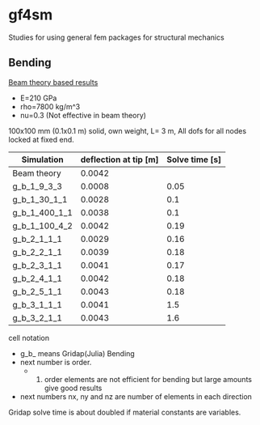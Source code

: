 # gf4sm
Studies for using general fem packages for structural mechanics

## Bending

[Beam theory based results](https://docs.google.com/spreadsheets/d/1350EPOZFU3kTkPZUV8PogOySmf1ne2bMS18DN-5WTs4/)
 * E=210 GPa
 * rho=7800 kg/m^3
 * nu=0.3 (Not effective in beam theory)

100x100 mm (0.1x0.1 m) solid, own weight, L= 3 m, All dofs for all nodes locked at fixed end.

| Simulation | deflection at tip [m] | Solve time [s]|
|------------|-----------------------|----------------|
| Beam theory | 0.0042| |
| g_b_1_9_3_3 | 0.0008 | 0.05 | 
| g_b_1_30_1_1 | 0.0028 | 0.1 | 
| g_b_1_400_1_1 | 0.0038 | 0.1 | 
| g_b_1_100_4_2 | 0.0042 | 0.19 |
| g_b_2_1_1_1 | 0.0029 | 0.16 | 
| g_b_2_2_1_1 | 0.0039 | 0.18 | 
| g_b_2_3_1_1 | 0.0041 | 0.17 | 
| g_b_2_4_1_1 | 0.0042 | 0.18 | 
| g_b_2_5_1_1 | 0.0043 | 0.18 | 
| g_b_3_1_1_1 | 0.0041 | 1.5 |
| g_b_3_2_1_1 | 0.0043 | 1.6 |

cell notation
 * g_b_ means Gridap(Julia) Bending
 * next number is order.
   * 1. order elements are not efficient for bending but large amounts give good results
 * next numbers nx, ny and nz are number of elements in each direction

Gridap solve time is about doubled if material constants are variables.


